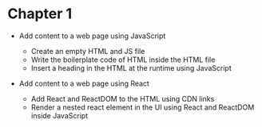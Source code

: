 # Chapter 1

- Add content to a web page using JavaScript

  - Create an empty HTML and JS file
  - Write the boilerplate code of HTML inside the HTML file
  - Insert a heading in the HTML at the runtime using JavaScript

- Add content to a web page using React

  - Add React and ReactDOM to the HTML using CDN links
  - Render a nested react element in the UI using React and ReactDOM inside JavaScript
